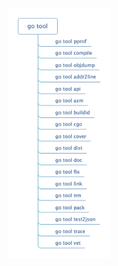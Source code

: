 <p align="center">
  <a href="../asset/go-tool.jpg">
    <img height="400" src="../asset/go-tool.jpg">
  </a>
</p>
